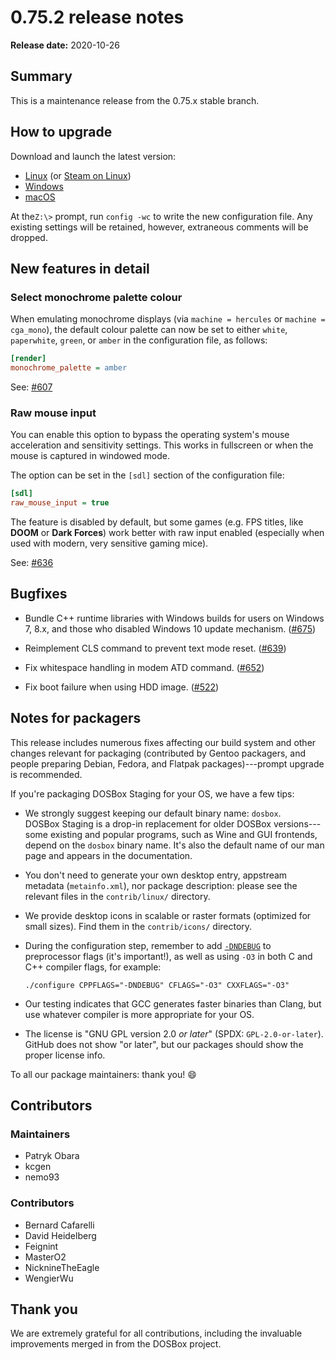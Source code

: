 # 0.75.2 release notes

**Release date:** 2020-10-26

## Summary

This is a maintenance release from the 0.75.x stable branch.


## How to upgrade

<div class="compact" markdown>

Download and launch the latest version:

- [Linux](/downloads/linux/) (or [Steam on Linux](/downloads/linux#steam))
- [Windows](/downloads/windows/)
- [macOS](/downloads/macos/)

</div>

At the`Z:\>` prompt, run `config -wc` to write the new configuration file. Any
existing settings will be retained, however, extraneous comments will be
dropped.


## New features in detail

### Select monochrome palette colour

When emulating monochrome displays (via `machine = hercules` or
`machine = cga_mono`), the default colour palette can now be set to either
`white`, `paperwhite`, `green`, or `amber` in the configuration file, as
follows:

``` ini
[render]
monochrome_palette = amber
```

See: [#607](https://github.com/dosbox-staging/dosbox-staging/pull/607)


### Raw mouse input

You can enable this option to bypass the operating system's mouse
acceleration and sensitivity settings. This works in
fullscreen or when the mouse is captured in windowed mode.

The option can be set in the `[sdl]` section of the configuration file:

``` ini
[sdl]
raw_mouse_input = true
```

The feature is disabled by default, but some games (e.g. FPS titles, like
**DOOM** or **Dark Forces**) work better with raw input enabled
(especially when used with modern, very sensitive gaming mice).

See: [#636](https://github.com/dosbox-staging/dosbox-staging/pull/636)


## Bugfixes

- Bundle C++ runtime libraries with Windows builds for users
  on Windows 7, 8.x, and those who disabled Windows 10 update mechanism.
  ([#675](https://github.com/dosbox-staging/dosbox-staging/pull/675))

- Reimplement CLS command to prevent text mode reset.
  ([#639](https://github.com/dosbox-staging/dosbox-staging/pull/639))

- Fix whitespace handling in modem ATD command.
  ([#652](https://github.com/dosbox-staging/dosbox-staging/pull/652))

- Fix boot failure when using HDD image.
  ([#522](https://github.com/dosbox-staging/dosbox-staging/pull/522))


## Notes for packagers

This release includes numerous fixes affecting our build system and other
changes relevant for packaging (contributed by Gentoo packagers, and people
preparing Debian, Fedora, and Flatpak packages)---prompt upgrade is recommended.

If you're packaging DOSBox Staging for your OS, we have a few tips:

- We strongly suggest keeping our default binary name: `dosbox`.
  DOSBox&nbsp;Staging is a drop-in replacement for older DOSBox versions---some
  existing and popular programs, such as Wine and GUI frontends, depend on the
  `dosbox` binary name.  It's also the default name of our man page and
  appears in the documentation.

- You don't need to generate your own desktop entry, appstream metadata
  (`metainfo.xml`), nor package description: please see the relevant files
  in the `contrib/linux/` directory.

- We provide desktop icons in scalable or raster formats (optimized for small
  sizes). Find them in the `contrib/icons/` directory.

- During the configuration step, remember to add [`-DNDEBUG`](https://en.cppreference.com/w/c/error/assert)</code>
  to preprocessor flags (it's important!), as well as using `-O3` in both
  C and C++ compiler flags, for example:

    ```
    ./configure CPPFLAGS="-DNDEBUG" CFLAGS="-O3" CXXFLAGS="-O3"
    ```

- Our testing indicates that GCC generates faster binaries than Clang, but
  use whatever compiler is more appropriate for your OS.

- The license is "GNU GPL version 2.0 *or later*" (SPDX: `GPL-2.0-or-later`).
  GitHub does not show "or later", but our packages should show the proper
  license info.

To all our package maintainers: thank you! :smile:


## Contributors

### Maintainers

<div class="compact" markdown>

- Patryk Obara
- kcgen
- nemo93

</div>

### Contributors

<div class="compact" markdown>

- Bernard Cafarelli
- David Heidelberg
- Feignint
- MasterO2
- NicknineTheEagle
- WengierWu

</div>


## Thank you

We are extremely grateful for all contributions, including the invaluable improvements merged in from the DOSBox project.

